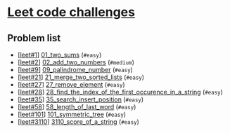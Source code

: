 # [Leet code challenges](leetcode.com)

## Problem list

- [[leet#1](https://leetcode.com/problems/two-sum)] [01_two_sums](01_two_sums) (`#easy`)
- [[leet#2](https://leetcode.com/problems/add-two-numbers)] [02_add_two_numbers](02_add_two_numbers) (`#medium`)
- [[leet#9](https://leetcode.com/problems/palindrome-number)] [09_palindrome_number](09_palindrome_number) (`#easy`)
- [[leet#21](https://leetcode.com/problems/merge-two-sorted-lists)] [21_merge_two_sorted_lists](21_merge_two_sorted_lists) (`#easy`)
- [[leet#27](https://leetcode.com/problems/remove-element)] [27_remove_element](27_remove_element) (`#easy`)
- [[leet#28](https://leetcode.com/problems/find-the-index-of-the-first-occurrence-in-a-string)] [28_find_the_index_of_the_first_occurence_in_a_string](28_find_the_index_of_the_first_occurence_in_a_string) (`#easy`)
- [[leet#35](https://leetcode.com/problems/search-insert-position)] [35_search_insert_position](35_search_insert_position) (`#easy`)
- [[leet#58](https://leetcode.com/problems/length-of-last-word)] [58_length_of_last_word](58_length_of_last_word) (`#easy`)
- [[leet#101](https://leetcode.com/problems/symmetric-tree)] [101_symmetric_tree](101_symmetric_tree) (`#easy`)
- [[leet#3110](https://leetcode.com/problems/score-of-a-string)] [3110_score_of_a_string](3110_score_of_a_string) (`#easy`)

